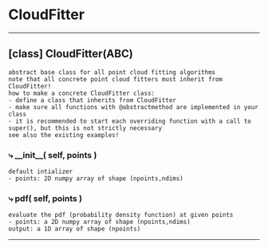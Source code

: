 # CloudFitter  
  
- - -
## [class] CloudFitter(ABC)  
```text  
abstract base class for all point cloud fitting algorithms  
note that all concrete point cloud fitters must inherit from CloudFitter!  
how to make a concrete CloudFitter class:  
- define a class that inherits from CloudFitter  
- make sure all functions with @abstractmethod are implemented in your class  
- it is recommended to start each overriding function with a call to super(), but this is not strictly necessary  
see also the existing examples!  
```  
### &#10551; \_\_init\_\_( self, points )  
```text  
default intializer  
- points: 2D numpy array of shape (npoints,ndims)  
```  
### &#10551; pdf( self, points )  
```text  
evaluate the pdf (probability density function) at given points  
- points: a 2D numpy array of shape (npoints,ndims)  
output: a 1D array of shape (npoints)  
```  
- - -  
  
